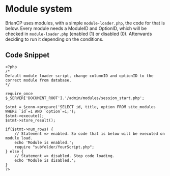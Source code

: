 # Module system

BrianCP uses modules, with a simple ```module-loader.php```, the code for that is below.
Every module needs a ModuleID and OptionID, which will be checked in ```module-loader.php``` (enabled (1) or disabled (0).
Afterwards deciding to run it depending on the conditions.


## Code Snippet
```
<?php
/* 
Default module loader script, change columnID and optionID to the correct module from database.
*/

require_once $_SERVER['DOCUMENT_ROOT'].'/admin/modules/session_start.php';

$stmt = $conn->prepare('SELECT id, title, option FROM site_modules WHERE `id`=1 AND `option`=1;');
$stmt->execute();
$stmt->store_result();

if($stmt->num_rows) {
	// Statement => enabled. So code that is below will be executed on module load.
	echo 'Module is enabled.';
	require "subfolder/YourScript.php";
} else {
	// Statement => disabled. Stop code loading.
	echo 'Module is disabled.';
}		
?>
```
